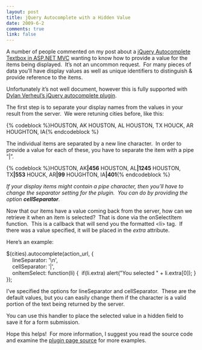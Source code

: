 ```yaml
--- 
layout: post
title: jQuery Autocomplete with a Hidden Value
date: 2009-6-2
comments: true
link: false
---
```

<p>A number of people commented on my post about a <a href="http://flux88.com/blog/jquery-auto-complete-text-box-with-asp-net-mvc/">jQuery Autocomplete Textbox in ASP.NET MVC</a> wanting to know how to provide a value for the items being displayed.&#160; It’s not an uncommon request.&#160; For many pieces of data you’ll have display values as well as unique identifiers to distinguish &amp; provide reference to the items.</p>  <p>Unfortunately it’s not well document, however this is fully supported with <a href="http://dyve.net/jquery/?autocomplete">Dylan Verheul’s jQuery autocomplete plugin</a>.</p>  <p>The first step is to separate your display names from the values in your result from the server.&#160; We were retuning cities before, like this:</p>  {% codeblock %}HOUSTON, AK
HOUSTON, AL
HOUSTON, TX
HOUCK, AR
HOUGHTON, IA{% endcodeblock %}
<p>The individual items are separated by a new line character.&#160; In order to provide a value for each of these, you have to separate the item with a pipe “|”.</p>
{% codeblock %}HOUSTON, AK<strong>|456</strong>
HOUSTON, AL<strong>|1245</strong>
HOUSTON, TX<strong>|553</strong>
HOUCK, AR<strong>|99</strong>
HOUGHTON, IA<strong>|401</strong>{% endcodeblock %}
<p><em>If your display items might contain a pipe character, then you’ll have to change the separator setting for the plugin.&#160; You can do by providing the option <strong>cellSeparator</strong>.</em></p>
<p>Now that our items have a value coming back from the server, how can we retrieve it when an item is selected?&#160; That is done via the onSelectItem function.&#160; This is a callback that will send you the formatted &lt;li&gt; tag.&#160; If there was a value specified, it will be placed in the <em>extra</em> attribute.</p>
<p>Here’s an example:</p>
<p>$(cities).autocomplete(action_url, {
<br />&#160;&#160;&#160; lineSeparator: '\n',
<br />&#160;&#160;&#160; cellSeparator: '|',
<br />&#160;&#160;&#160; onItemSelect: function(li) {&#160; if(li.extra) alert(&quot;You selected &quot; + li.extra[0]); }
<br /> });</p>
<p>I’ve specified the options for lineSeparator and cellSeparator.&#160; These are the default values, but you can easily change them if the character is a valid portion of the text being returned by the server. </p>
<p>You can use this handler to place the selected value in a hidden field to save it for a form submission.</p>
<p>Hope this helps!&#160; For more information, I suggest you read the source code and examine the <a href="http://dyve.net/jquery/?autocomplete" target="_blank">plugin page source</a> for more examples.</p>
